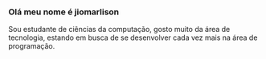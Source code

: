 ### Olá meu nome é jiomarlison
Sou estudante de ciências da computação, gosto muito da área de tecnologia, estando em busca de se desenvolver cada vez mais na área de programação.

